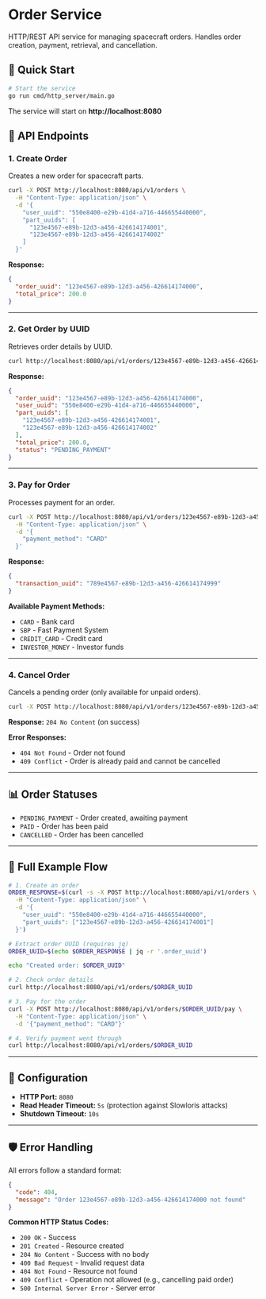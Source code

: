 # Order Service

HTTP/REST API service for managing spacecraft orders. Handles order creation, payment, retrieval, and cancellation.

## 🚀 Quick Start

```bash
# Start the service
go run cmd/http_server/main.go
```

The service will start on **http://localhost:8080**

## 📡 API Endpoints

### 1. Create Order

Creates a new order for spacecraft parts.

```bash
curl -X POST http://localhost:8080/api/v1/orders \
  -H "Content-Type: application/json" \
  -d '{
    "user_uuid": "550e8400-e29b-41d4-a716-446655440000",
    "part_uuids": [
      "123e4567-e89b-12d3-a456-426614174001",
      "123e4567-e89b-12d3-a456-426614174002"
    ]
  }'
```

**Response:**

```json
{
  "order_uuid": "123e4567-e89b-12d3-a456-426614174000",
  "total_price": 200.0
}
```

---

### 2. Get Order by UUID

Retrieves order details by UUID.

```bash
curl http://localhost:8080/api/v1/orders/123e4567-e89b-12d3-a456-426614174000
```

**Response:**

```json
{
  "order_uuid": "123e4567-e89b-12d3-a456-426614174000",
  "user_uuid": "550e8400-e29b-41d4-a716-446655440000",
  "part_uuids": [
    "123e4567-e89b-12d3-a456-426614174001",
    "123e4567-e89b-12d3-a456-426614174002"
  ],
  "total_price": 200.0,
  "status": "PENDING_PAYMENT"
}
```

---

### 3. Pay for Order

Processes payment for an order.

```bash
curl -X POST http://localhost:8080/api/v1/orders/123e4567-e89b-12d3-a456-426614174000/pay \
  -H "Content-Type: application/json" \
  -d '{
    "payment_method": "CARD"
  }'
```

**Response:**

```json
{
  "transaction_uuid": "789e4567-e89b-12d3-a456-426614174999"
}
```

**Available Payment Methods:**

- `CARD` - Bank card
- `SBP` - Fast Payment System
- `CREDIT_CARD` - Credit card
- `INVESTOR_MONEY` - Investor funds

---

### 4. Cancel Order

Cancels a pending order (only available for unpaid orders).

```bash
curl -X POST http://localhost:8080/api/v1/orders/123e4567-e89b-12d3-a456-426614174000/cancel
```

**Response:** `204 No Content` (on success)

**Error Responses:**

- `404 Not Found` - Order not found
- `409 Conflict` - Order is already paid and cannot be cancelled

---

## 📊 Order Statuses

- `PENDING_PAYMENT` - Order created, awaiting payment
- `PAID` - Order has been paid
- `CANCELLED` - Order has been cancelled

---

## 🧪 Full Example Flow

```bash
# 1. Create an order
ORDER_RESPONSE=$(curl -s -X POST http://localhost:8080/api/v1/orders \
  -H "Content-Type: application/json" \
  -d '{
    "user_uuid": "550e8400-e29b-41d4-a716-446655440000",
    "part_uuids": ["123e4567-e89b-12d3-a456-426614174001"]
  }')

# Extract order UUID (requires jq)
ORDER_UUID=$(echo $ORDER_RESPONSE | jq -r '.order_uuid')

echo "Created order: $ORDER_UUID"

# 2. Check order details
curl http://localhost:8080/api/v1/orders/$ORDER_UUID

# 3. Pay for the order
curl -X POST http://localhost:8080/api/v1/orders/$ORDER_UUID/pay \
  -H "Content-Type: application/json" \
  -d '{"payment_method": "CARD"}'

# 4. Verify payment went through
curl http://localhost:8080/api/v1/orders/$ORDER_UUID
```

---

## 🔧 Configuration

- **HTTP Port:** `8080`
- **Read Header Timeout:** `5s` (protection against Slowloris attacks)
- **Shutdown Timeout:** `10s`

---

## 🛡️ Error Handling

All errors follow a standard format:

```json
{
  "code": 404,
  "message": "Order 123e4567-e89b-12d3-a456-426614174000 not found"
}
```

**Common HTTP Status Codes:**

- `200 OK` - Success
- `201 Created` - Resource created
- `204 No Content` - Success with no body
- `400 Bad Request` - Invalid request data
- `404 Not Found` - Resource not found
- `409 Conflict` - Operation not allowed (e.g., cancelling paid order)
- `500 Internal Server Error` - Server error
